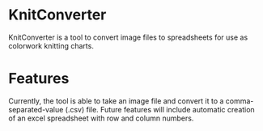 # KnitConverter

KnitConverter is a tool to convert image files to spreadsheets for use as colorwork knitting charts.

# Features

Currently, the tool is able to take an image file and convert it to a comma-separated-value (.csv) file. Future features will include automatic creation of an excel spreadsheet with row and column numbers.
